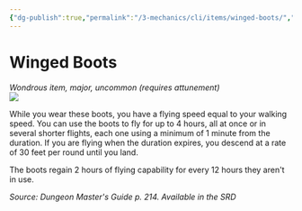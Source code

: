 ```yaml
---
{"dg-publish":true,"permalink":"/3-mechanics/cli/items/winged-boots/","tags":["ttrpg-cli/compendium/src/5e/dmg","ttrpg-cli/item/attunement/required","ttrpg-cli/item/rarity/uncommon","ttrpg-cli/item/tier/major"]}
---
```


# Winged Boots
*Wondrous item, major, uncommon (requires attunement)*  
![](3-Mechanics/CLI/items/img/winged-boots.webp#right)


While you wear these boots, you have a flying speed equal to your walking speed. You can use the boots to fly for up to 4 hours, all at once or in several shorter flights, each one using a minimum of 1 minute from the duration. If you are flying when the duration expires, you descend at a rate of 30 feet per round until you land.

The boots regain 2 hours of flying capability for every 12 hours they aren't in use.

*Source: Dungeon Master's Guide p. 214. Available in the <span title='Systems Reference Document (5.1)'>SRD</span>*